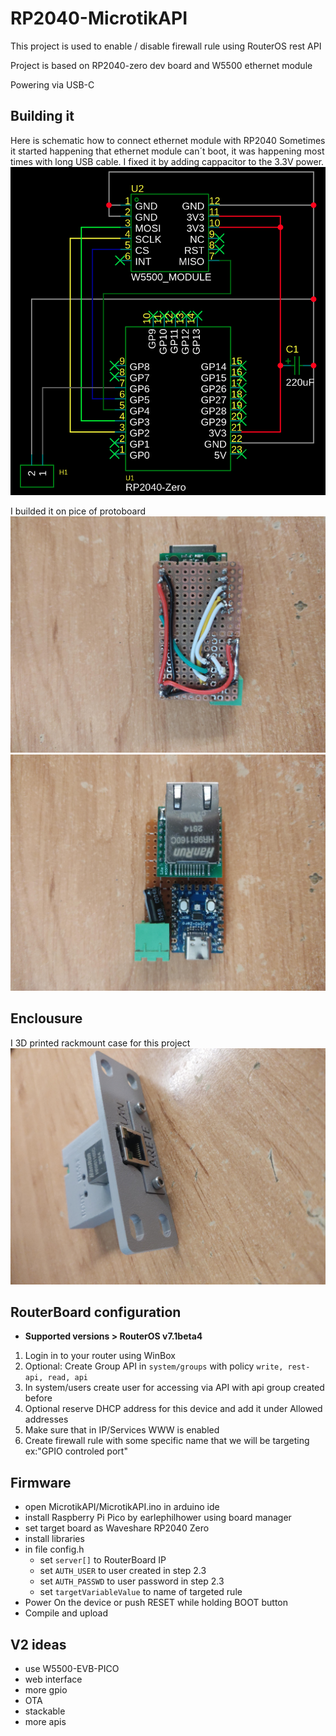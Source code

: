 
# RP2040-MicrotikAPI
This project is used to enable / disable firewall rule using RouterOS rest API

Project is based on RP2040-zero dev board and W5500 ethernet module

Powering via USB-C

## Building it
Here is schematic how to connect ethernet module with RP2040
Sometimes it started happening that ethernet module can´t boot, it was happening most times with long USB cable. I fixed it by adding cappacitor to the 3.3V power.
![Schematic](./img/Schematic.png)

I builded it on pice of protoboard
![protoboard top](./img/bot.jpg)
![protoboard bottom](./img/top.jpg)

## Enclousure
I 3D printed rackmount case for this project
![Enclousure](./img/case.jpg)

## RouterBoard configuration
- **Supported versions > RouterOS v7.1beta4**
1. Login in to your router using WinBox
2. Optional: Create Group API in `system/groups` with policy `write, rest-api, read, api`
3. In system/users create user for accessing via API with api group created before
4. Optional reserve DHCP address for this device and add it under Allowed addresses
5. Make sure that in IP/Services WWW is enabled
6. Create firewall rule with some specific name that we will be targeting ex:"GPIO controled port" 
	

## Firmware

 - open MicrotikAPI/MicrotikAPI.ino in arduino ide
 - install Raspberry Pi Pico by earlephilhower using board manager
 - set target board as Waveshare RP2040 Zero
 - install libraries
 - in file config.h
	- set `server[]` to RouterBoard IP
	- set `AUTH_USER` to user created in step 2.3
	- set `AUTH_PASSWD` to user password in step 2.3
	- set `targetVariableValue` to name of targeted rule
 - Power On the device or push RESET while holding BOOT button
 - Compile and upload


## V2 ideas
- use W5500-EVB-PICO
- web interface
- more gpio
- OTA
- stackable
- more apis

